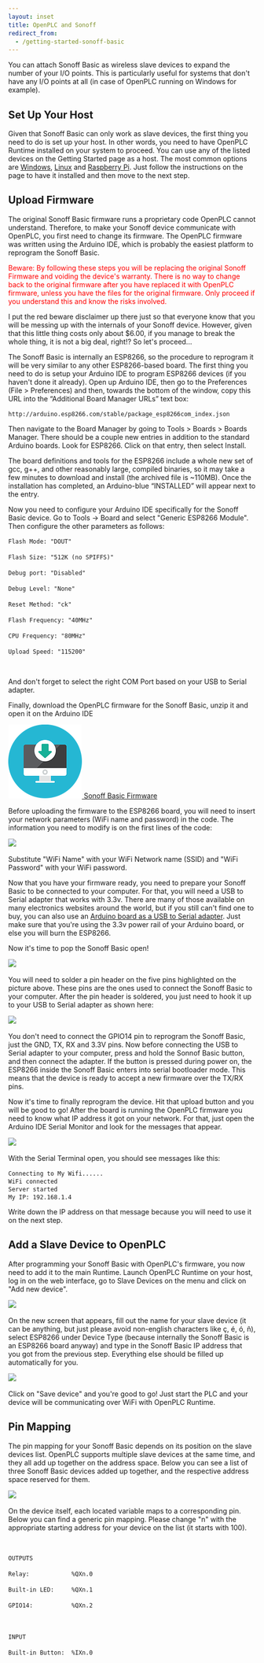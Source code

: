 ```yaml
---
layout: inset
title: OpenPLC and Sonoff
redirect_from:
  - /getting-started-sonoff-basic
---
```


You can attach Sonoff Basic as wireless slave devices to expand the number of
your I/O points. This is particularly useful for systems that don't have any
I/O points at all (in case of OpenPLC running on Windows for example).

## Set Up Your Host

Given that Sonoff Basic can only work as slave devices, the first thing you
need to do is set up your host. In other words, you need to have OpenPLC
Runtime installed on your system to proceed. You can use any of the listed
devices on the Getting Started page as a host. The most common options are
[Windows](/runtime/windows), [Linux](/runtime/linux) and
[Raspberry Pi](/runtime/raspberry-pi). Just follow the instructions on the
page to have it installed and then move to the next step.

## Upload Firmware

The original Sonoff Basic firmware runs a proprietary code OpenPLC cannot
understand. Therefore, to make your Sonoff device communicate with OpenPLC,
you first need to change its firmware. The OpenPLC firmware was written using
the Arduino IDE, which is probably the easiest platform to reprogram the
Sonoff Basic.

<span style="color:red">Beware: By following these steps you will be replacing the original Sonoff Firmware and voiding the device's warranty. There is no way to change back to the original firmware after you have replaced it with OpenPLC firmware, unless you have the files for the original firmware. Only proceed if you understand this and know the risks involved.</span>

I put the red beware disclaimer up there just so that everyone know that you will be messing up with the internals of your Sonoff device. However, given that this little thing costs only about $6.00, if you manage to break the whole thing, it is not a big deal, right!? So let's proceed...

The Sonoff Basic is internally an ESP8266, so the procedure to reprogram it will be very similar to any other ESP8266-based board. The first thing you need to do is setup your Arduino IDE to program ESP8266 devices (if you haven't done it already). Open up Arduino IDE, then go to the Preferences (File > Preferences) and then, towards the bottom of the window, copy this URL into the “Additional Board Manager URLs” text box:

```
http://arduino.esp8266.com/stable/package_esp8266com_index.json
```

Then navigate to the Board Manager by going to Tools > Boards > Boards Manager. There should be a couple new entries in addition to the standard Arduino boards. Look for ESP8266. Click on that entry, then select Install.

The board definitions and tools for the ESP8266 include a whole new set of gcc, g++, and other reasonably large, compiled binaries, so it may take a few minutes to download and install (the archived file is ~110MB). Once the installation has completed, an Arduino-blue “INSTALLED” will appear next to the entry.

Now you need to configure your Arduino IDE specifically for the Sonoff Basic device. Go to Tools -> Board and select "Generic ESP8266 Module". Then configure the other parameters as follows:


```
Flash Mode: "DOUT"

Flash Size: "512K (no SPIFFS)"

Debug port: "Disabled"

Debug Level: "None"

Reset Method: "ck"

Flash Frequency: "40MHz"

CPU Frequency: "80MHz"

Upload Speed: "115200"
```
​

And don't forget to select the right COM Port based on your USB to Serial adapter.

Finally, download the OpenPLC firmware for the Sonoff Basic, unzip it and open it on the Arduino IDE

<div class="download-link">
    <a href="https://github.com/thiagoralves/OpenPLC_Files/blob/master/Firmware/OpenPLC_sonoff_v3.zip?raw=true">
      <img src="/assets/img/download.png" alt=""/>
      <span>Sonoff Basic Firmware</span>
    </a>
</div>

Before uploading the firmware to the ESP8266 board, you will need to insert your network parameters (WiFi name and password) in the code. The information you need to modify is on the first lines of the code:

![](wifi.webp)

Substitute "WiFi Name" with your WiFi Network name (SSID) and "WiFi Password" with your WiFi password.

Now that you have your firmware ready, you need to prepare your Sonoff Basic to be connected to your computer. For that, you will need a USB to Serial adapter that works with 3.3v. There are many of those available on many electronics websites around the world, but if you still can't find one to buy, you can also use an [Arduino board as a USB to Serial adapter](https://www.teachmemicro.com/arduino-usb-serial-converter/). Just make sure that you're using the 3.3v power rail of your Arduino board, or else you will burn the ESP8266.

Now it's time to pop the Sonoff Basic open!

![](hwopen.webp)

You will need to solder a pin header on the five pins highlighted on the picture above. These pins are the ones used to connect the Sonoff Basic to your computer. After the pin header is soldered, you just need to hook it up to your USB to Serial adapter as shown here:

![](pinnames.webp)

You don't need to connect the GPIO14 pin to reprogram the Sonoff Basic, just the GND, TX, RX and 3.3V pins. Now before connecting the USB to Serial adapter to your computer, press and hold the Sonnof Basic button, and then connect the adapter. If the button is pressed during power on, the ESP8266 inside the Sonoff Basic enters into serial bootloader mode. This means that the device is ready to accept a new firmware over the TX/RX pins.

Now it's time to finally reprogram the device. Hit that upload button and you will be good to go! After the board is running the OpenPLC firmware you need to know what IP address it got on your network. For that, just open the Arduino IDE Serial Monitor and look for the messages that appear.

![](messages.webp)

With the Serial Terminal open, you should see messages like this:

```
Connecting to My Wifi......
WiFi connected
Server started
My IP: 192.168.1.4
```

Write down the IP address on that message because you will need to use it on the next step.

## Add a Slave Device to OpenPLC

After programming your Sonoff Basic with OpenPLC's firmware, you now need to add it to the main Runtime. Launch OpenPLC Runtime on your host, log in on the web interface, go to Slave Devices on the menu and click on "Add new device".

![](slavedevices.webp)

On the new screen that appears, fill out the name for your slave device (it can be anything, but just please avoid non-english characters like ç, é, ó, ñ), select ESP8266 under Device Type (because internally the Sonoff Basic is an ESP8266 board anyway) and type in the Sonoff Basic IP address that you got from the previous step. Everything else should be filled up automatically for you.

![](adddevice.webp)

Click on "Save device" and you're good to go! Just start the PLC and your device will be communicating over WiFi with OpenPLC Runtime.

## Pin Mapping

The pin mapping for your Sonoff Basic depends on its position on the slave devices list. OpenPLC supports multiple slave devices at the same time, and they all add up together on the address space. Below you can see a list of three Sonoff Basic devices added up together, and the respective address space reserved for them.

![](pinout.webp)

On the device itself, each located variable maps to a corresponding pin. Below you can find a generic pin mapping. Please change "n" with the appropriate starting address for your device on the list (it starts with 100).

​
```
OUTPUTS

Relay:            %QXn.0

Built-in LED:     %QXn.1

GPIO14:           %QXn.2

​

INPUT

Built-in Button:  %IXn.0
```
